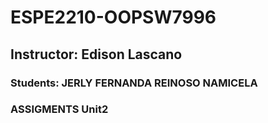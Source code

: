 # ESPE2210-OOPSW7996
## Instructor: Edison Lascano
### Students: JERLY FERNANDA REINOSO NAMICELA
### ASSIGMENTS Unit2
